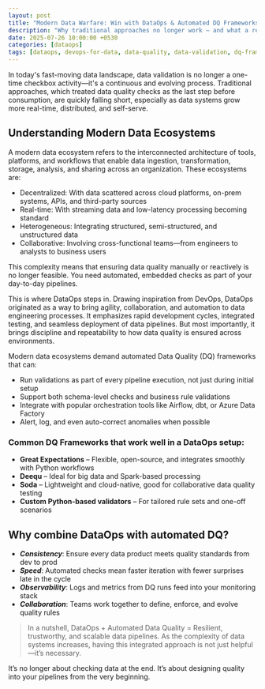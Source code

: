 ```yaml
---
layout: post
title: "Modern Data Warfare: Win with DataOps & Automated DQ Frameworks"
description: "Why traditional approaches no longer work — and what a resilient data strategy looks like"
date: 2025-07-26 10:00:00 +0530
categories: [dataops]
tags: [dataops, devops-for-data, data-quality, data-validation, dq-frameworks, automation, pipelines, data-engineering]
---
```



In today's fast-moving data landscape, data validation is no longer a one-time checkbox activity—it's a continuous and evolving process. Traditional approaches, which treated data quality checks as the last step before consumption, are quickly falling short, especially as data systems grow more real-time, distributed, and self-serve.

## Understanding Modern Data Ecosystems

A modern data ecosystem refers to the interconnected architecture of tools, platforms, and workflows that enable data ingestion, transformation, storage, analysis, and sharing across an organization. These ecosystems are:
- Decentralized: With data scattered across cloud platforms, on-prem systems, APIs, and third-party sources
- Real-time: With streaming data and low-latency processing becoming standard
- Heterogeneous: Integrating structured, semi-structured, and unstructured data
- Collaborative: Involving cross-functional teams—from engineers to analysts to business users

This complexity means that ensuring data quality manually or reactively is no longer feasible. You need automated, embedded checks as part of your day-to-day pipelines.

This is where DataOps steps in. Drawing inspiration from DevOps, DataOps originated as a way to bring agility, collaboration, and automation to data engineering processes. It emphasizes rapid development cycles, integrated testing, and seamless deployment of data pipelines. But most importantly, it brings discipline and repeatability to how data quality is ensured across environments.

Modern data ecosystems demand automated Data Quality (DQ) frameworks that can:
- Run validations as part of every pipeline execution, not just during initial setup
- Support both schema-level checks and business rule validations
- Integrate with popular orchestration tools like Airflow, dbt, or Azure Data Factory
- Alert, log, and even auto-correct anomalies when possible

### Common DQ Frameworks that work well in a DataOps setup:
- **Great Expectations** – Flexible, open-source, and integrates smoothly with Python workflows
- **Deequ** – Ideal for big data and Spark-based processing
- **Soda** – Lightweight and cloud-native, good for collaborative data quality testing
- **Custom Python-based validators** – For tailored rule sets and one-off scenarios

## Why combine DataOps with automated DQ?
- ***Consistency***: Ensure every data product meets quality standards from dev to prod
- ***Speed***: Automated checks mean faster iteration with fewer surprises late in the cycle
- ***Observability***: Logs and metrics from DQ runs feed into your monitoring stack
- ***Collaboration***: Teams work together to define, enforce, and evolve quality rules

> In a nutshell, DataOps + Automated Data Quality = Resilient, trustworthy, and scalable data pipelines. As the complexity of data systems increases, having this integrated approach is not just helpful—it’s necessary.

It’s no longer about checking data at the end. It’s about designing quality into your pipelines from the very beginning.

